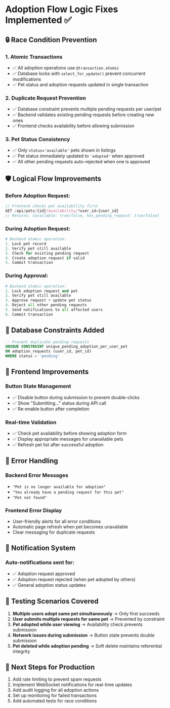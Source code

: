 # Adoption Flow Logic Fixes Implemented ✅

## 🔒 Race Condition Prevention

### 1. **Atomic Transactions**
- ✅ All adoption operations use `@transaction.atomic`
- ✅ Database locks with `select_for_update()` prevent concurrent modifications
- ✅ Pet status and adoption requests updated in single transaction

### 2. **Duplicate Request Prevention**
- ✅ Database constraint prevents multiple pending requests per user/pet
- ✅ Backend validates existing pending requests before creating new ones
- ✅ Frontend checks availability before allowing submission

### 3. **Pet Status Consistency**
- ✅ Only `status='available'` pets shown in listings
- ✅ Pet status immediately updated to `'adopted'` when approved
- ✅ All other pending requests auto-rejected when one is approved

## 🛡️ Logical Flow Improvements

### **Before Adoption Request:**
```javascript
// Frontend checks pet availability first
GET /api/pets/{id}/availability/?user_id={user_id}
// Returns: {available: true/false, has_pending_request: true/false}
```

### **During Adoption Request:**
```python
# Backend atomic operation:
1. Lock pet record
2. Verify pet still available
3. Check for existing pending request
4. Create adoption request if valid
5. Commit transaction
```

### **During Approval:**
```python
# Backend atomic operation:
1. Lock adoption request and pet
2. Verify pet still available
3. Approve request + update pet status
4. Reject all other pending requests
5. Send notifications to all affected users
6. Commit transaction
```

## 🔧 Database Constraints Added

```sql
-- Prevent duplicate pending requests
UNIQUE CONSTRAINT unique_pending_adoption_per_user_pet 
ON adoption_requests (user_id, pet_id) 
WHERE status = 'pending'
```

## 📱 Frontend Improvements

### **Button State Management**
- ✅ Disable button during submission to prevent double-clicks
- ✅ Show "Submitting..." status during API call
- ✅ Re-enable button after completion

### **Real-time Validation**
- ✅ Check pet availability before showing adoption form
- ✅ Display appropriate messages for unavailable pets
- ✅ Refresh pet list after successful adoption

## 🚨 Error Handling

### **Backend Error Messages**
- `"Pet is no longer available for adoption"`
- `"You already have a pending request for this pet"`
- `"Pet not found"`

### **Frontend Error Display**
- User-friendly alerts for all error conditions
- Automatic page refresh when pet becomes unavailable
- Clear messaging for duplicate requests

## 🔄 Notification System

### **Auto-notifications sent for:**
- ✅ Adoption request approved
- ✅ Adoption request rejected (when pet adopted by others)
- ✅ General adoption status updates

## 🧪 Testing Scenarios Covered

1. **Multiple users adopt same pet simultaneously** → Only first succeeds
2. **User submits multiple requests for same pet** → Prevented by constraint
3. **Pet adopted while user viewing** → Availability check prevents submission
4. **Network issues during submission** → Button state prevents double submission
5. **Pet deleted while adoption pending** → Soft delete maintains referential integrity

## 🚀 Next Steps for Production

1. Add rate limiting to prevent spam requests
2. Implement WebSocket notifications for real-time updates
3. Add audit logging for all adoption actions
4. Set up monitoring for failed transactions
5. Add automated tests for race conditions